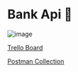 # Bank Api 🏦

![image](https://user-images.githubusercontent.com/84308096/170487217-802505eb-bf83-43d0-9d0e-b793ed82e443.png)

[Trello Board](https://trello.com/b/mVEzbDuS/bank-api)

[Postman Collection]()
